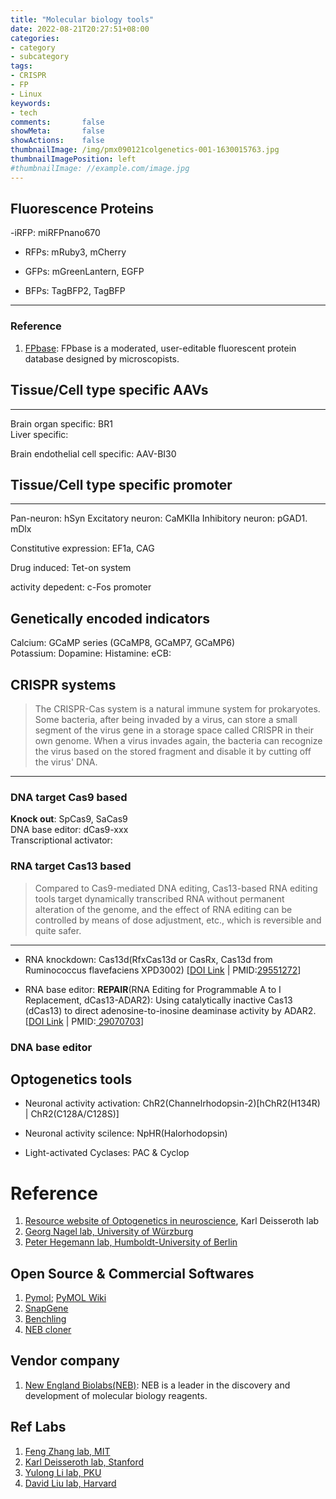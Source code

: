 ```yaml
---
title: "Molecular biology tools"
date: 2022-08-21T20:27:51+08:00
categories:
- category
- subcategory
tags:
- CRISPR
- FP
- Linux
keywords:
- tech
comments:       false
showMeta:       false
showActions:    false
thumbnailImage: /img/pmx090121colgenetics-001-1630015763.jpg
thumbnailImagePosition: left
#thumbnailImage: //example.com/image.jpg
---
```




## Fluorescence Proteins

-iRFP: miRFPnano670

- RFPs: mRuby3, mCherry


- GFPs: mGreenLantern, EGFP


- BFPs: TagBFP2, TagBFP


---
### Reference
1. [FPbase](https://www.fpbase.org/): FPbase is a moderated, user-editable fluorescent protein database designed by microscopists.


## Tissue/Cell type specific AAVs
>
---

Brain organ specific: BR1\
Liver specific:

Brain endothelial cell specific: AAV-BI30





## Tissue/Cell type specific promoter
>
---

Pan-neuron: hSyn
Excitatory neuron: CaMKIIa
Inhibitory neuron: pGAD1. mDlx


Constitutive expression: EF1a, CAG

Drug induced: Tet-on system

activity depedent: c-Fos promoter


## Genetically encoded indicators
Calcium: GCaMP series (GCaMP8, GCaMP7, GCaMP6)\
Potassium:
Dopamine:
Histamine:
eCB:


## CRISPR systems
> The CRISPR-Cas system is a natural immune system for prokaryotes. Some bacteria, after being invaded by a virus, can store a small segment of the virus gene in a storage space called CRISPR in their own genome. When a virus invades again, the bacteria can recognize the virus based on the stored fragment and disable it by cutting off the virus' DNA.
---

### DNA target Cas9 based
**Knock out**: SpCas9, SaCas9\
DNA base editor: dCas9-xxx\
Transcriptional activator:


### RNA target Cas13 based
> Compared to Cas9-mediated DNA editing, Cas13-based RNA editing tools target dynamically transcribed RNA without permanent alteration of the genome, and the effect of RNA editing can be controlled by means of dose adjustment, etc., which is reversible and quite safer.
---

- RNA knockdown: Cas13d(RfxCas13d or CasRx, Cas13d from Ruminococcus flavefaciens XPD3002) [[DOI Link](https://doi.org/10.1016/j.cell.2018.02.033) | PMID:[29551272](https://pubmed.ncbi.nlm.nih.gov/29551272/)]


- RNA base editor: **REPAIR**(RNA Editing for Programmable A to I Replacement, dCas13-ADAR2): Using catalytically inactive Cas13 (dCas13) to direct adenosine-to-inosine deaminase activity by ADAR2. [[DOI Link](https://doi.org/10.1126/science.aaq0180) | PMID:[ 29070703](https://pubmed.ncbi.nlm.nih.gov/29070703/)]


### DNA base editor


## Optogenetics tools

- Neuronal activity activation: 
ChR2(Channelrhodopsin-2)[hChR2(H134R) | ChR2(C128A/C128S)]


- Neuronal activity scilence: NpHR(Halorhodopsin)

- Light-activated Cyclases: PAC & Cyclop


# Reference
1. [Resource website of Optogenetics in neuroscience](https://web.stanford.edu/group/dlab/optogenetics/), Karl Deisseroth lab
2. [Georg Nagel lab, University of Würzburg](https://www.biozentrum.uni-wuerzburg.de/en/bot1/research/prof-dr-georg-nagel/)
3. [Peter Hegemann lab, Humboldt-University of Berlin](https://www.unisyscat.de/people/current-group-leaders/hegemann-peter.html)


## Open Source & Commercial Softwares
1. [Pymol](https://pymol.org/2/); [PyMOL Wiki](https://pymolwiki.org/index.php/Main_Page)
2. [SnapGene](https://www.snapgene.com/)
3. [Benchling](https://www.benchling.com/)
4. [NEB cloner](https://nebcloner.neb.com/#!/)

## Vendor company
1. [New England Biolabs(NEB)](https://international.neb.com/): NEB is a leader in the discovery and development of molecular biology reagents.



## Ref Labs
1. [Feng Zhang lab, MIT](https://zlab.bio/)
2. [Karl Deisseroth lab, Stanford](https://web.stanford.edu/group/dlab/about_pi.html)
3. [Yulong Li lab, PKU](http://www.yulonglilab.org/)
4. [David Liu lab, Harvard](https://www.liugroup.us/)
